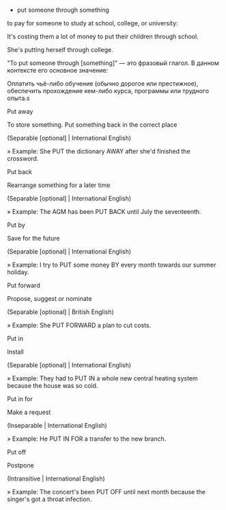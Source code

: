 * put someone through something

to pay for someone to study at school, college, or university:

It's costing them a lot of money to put their children through school.

She's putting herself through college.

"To put someone through \[something]" — это фразовый глагол. В данном контексте его основное значение:



Оплатить чьё-либо обучение (обычно дорогое или престижное), обеспечить прохождение кем-либо курса, программы или трудного опыта.s







Put away

To store something. Put something back in the correct place

(Separable \[optional] | International English)

» Example: She PUT the dictionary AWAY after she'd finished the crossword.



Put back

Rearrange something for a later time

(Separable \[optional] | International English)

» Example: The AGM has been PUT BACK until July the seventeenth.



Put by

Save for the future

(Separable \[optional] | International English)

» Example: I try to PUT some money BY every month towards our summer holiday.



Put forward

Propose, suggest or nominate

(Separable \[optional] | British English)

» Example: She PUT FORWARD a plan to cut costs.



Put in

Install

(Separable \[optional] | International English)

» Example: They had to PUT IN a whole new central heating system because the house was so cold.



Put in for

Make a request

(Inseparable | International English)

» Example: He PUT IN FOR a transfer to the new branch.



Put off

Postpone

(Intransitive | International English)

» Example: The concert's been PUT OFF until next month because the singer's got a throat infection.

